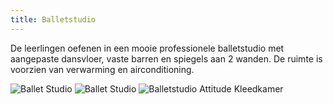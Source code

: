 ```yaml
---
title: Balletstudio
---
```

De leerlingen oefenen in een mooie professionele balletstudio met aangepaste dansvloer, vaste barren en spiegels aan 2 wanden. De ruimte is voorzien van verwarming en airconditioning.

![Ballet Studio](/pictures/lessen/balletstudio2.jpg)
![Ballet Studio](/pictures/lessen/balletstudio1.jpg)
![Balletstudio Attitude Kleedkamer](/pictures/lessen/balletstudio3.jpg)
